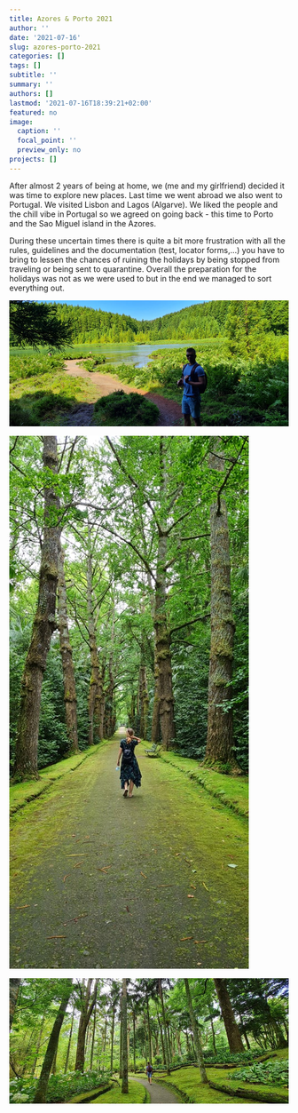 ```yaml
---
title: Azores & Porto 2021
author: ''
date: '2021-07-16'
slug: azores-porto-2021
categories: []
tags: []
subtitle: ''
summary: ''
authors: []
lastmod: '2021-07-16T18:39:21+02:00'
featured: no
image:
  caption: ''
  focal_point: ''
  preview_only: no
projects: []
---
```


After almost 2 years of being at home, we (me and my girlfriend) decided it was time to explore new places. Last time we went abroad we also went to Portugal. We visited Lisbon and Lagos (Algarve). We liked the people and the chill vibe in Portugal so we agreed on going back - this time to Porto and the Sao Miguel island in the Azores.

During these uncertain times there is quite a bit more frustration with all the rules, guidelines and the documentation (test, locator forms,...) you have to bring to lessen the chances of ruining the holidays by being stopped from traveling or being sent to quarantine. Overall the preparation for the holidays was not as we were used to but in the end we managed to sort everything out.

![azores](az5.jpg)

![azores](az3.jpg)

![azores](az1.jpg)
